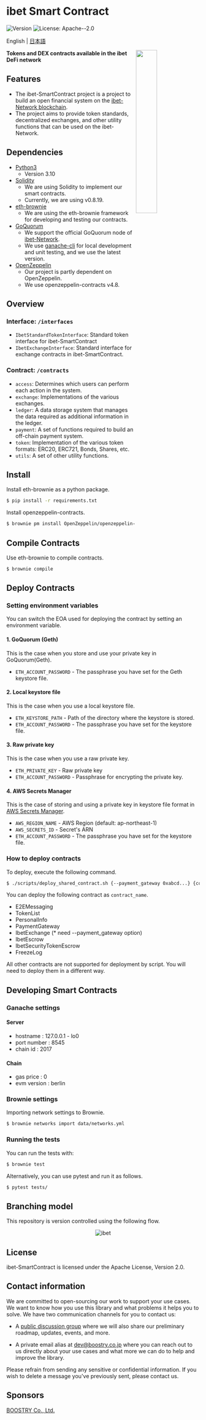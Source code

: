 # ibet Smart Contract

<p>
  <img alt="Version" src="https://img.shields.io/badge/version-23.9-blue.svg?cacheSeconds=2592000" />
  <img alt="License: Apache--2.0" src="https://img.shields.io/badge/License-Apache--2.0-yellow.svg" />
</p>

English | [日本語](README_JA.md)

<img width="33%" align="right" src="https://user-images.githubusercontent.com/963333/71672471-6383c080-2db9-11ea-85b6-8815519652ec.png"/>

**Tokens and DEX contracts available in the ibet DeFi network**

## Features
- The ibet-SmartContract project is a project to build an open financial system on the [ibet-Network blockchain](https://github.com/BoostryJP/ibet-Network).
- The project aims to provide token standards, decentralized exchanges, and other utility functions that can be used on the ibet-Network.

## Dependencies
- [Python3](https://www.python.org/downloads/)
  - Version 3.10
- [Solidity](https://docs.soliditylang.org/)
  - We are using Solidity to implement our smart contracts. 
  - Currently, we are using v0.8.19.
- [eth-brownie](https://github.com/eth-brownie/brownie)
  - We are using the eth-brownie framework for developing and testing our contracts.
- [GoQuorum](https://github.com/ConsenSys/quorum)
  - We support the official GoQuorum node of [ibet-Network](https://github.com/BoostryJP/ibet-Network).
  - We use [ganache-cli](https://github.com/trufflesuite/ganache-cli) for local development and unit testing, and we use the latest version.
- [OpenZeppelin](https://openzeppelin.com/contracts/)
  - Our project is partly dependent on OpenZeppelin.
  - We use openzeppelin-contracts v4.8.
  
## Overview

### Interface: `/interfaces`

- `IbetStandardTokenInterface`: Standard token interface for ibet-SmartContract
- `IbetExchangeInterface`: Standard interface for exchange contracts in ibet-SmartContract.

### Contract: `/contracts`

- `access`: Determines which users can perform each action in the system.
- `exchange`: Implementations of the various exchanges.
- `ledger`: A data storage system that manages the data required as additional information in the ledger.
- `payment`: A set of functions required to build an off-chain payment system.
- `token`: Implementation of the various token formats: ERC20, ERC721, Bonds, Shares, etc.
- `utils`: A set of other utility functions.

## Install

Install eth-brownie as a python package.

```bash
$ pip install -r requirements.txt
```

Install openzeppelin-contracts.

```bash
$ brownie pm install OpenZeppelin/openzeppelin-contracts@4.9.3
```

## Compile Contracts
Use eth-brownie to compile contracts.

```bash
$ brownie compile
```

## Deploy Contracts

### Setting environment variables

You can switch the EOA used for deploying the contract by setting an environment variable.

#### 1. GoQuorum (Geth)

This is the case when you store and use your private key in GoQuorum(Geth).

- `ETH_ACCOUNT_PASSWORD` - The passphrase you have set for the Geth keystore file.

#### 2. Local keystore file

This is the case when you use a local keystore file.

- `ETH_KEYSTORE_PATH` - Path of the directory where the keystore is stored.
- `ETH_ACCOUNT_PASSWORD` - The passphrase you have set for the keystore file.

#### 3. Raw private key

This is the case when you use a raw private key.

- `ETH_PRIVATE_KEY` - Raw private key
- `ETH_ACCOUNT_PASSWORD` - Passphrase for encrypting the private key.

#### 4. AWS Secrets Manager

This is the case of storing and using a private key in keystore file format in [AWS Secrets Manager](https://docs.aws.amazon.com/secretsmanager/latest/userguide/intro.html).

- `AWS_REGION_NAME` - AWS Region (default: ap-northeast-1)
- `AWS_SECRETS_ID` - Secret's ARN
- `ETH_ACCOUNT_PASSWORD` - The passphrase you have set for the keystore file.

### How to deploy contracts
To deploy, execute the following command.

```bash
$ ./scripts/deploy_shared_contract.sh {--payment_gateway 0xabcd...} {contract_name}
```

You can deploy the following contract as `contract_name`.

- E2EMessaging 
- TokenList
- PersonalInfo
- PaymentGateway
- IbetExchange (* need --payment_gateway option)
- IbetEscrow
- IbetSecurityTokenEscrow
- FreezeLog

All other contracts are not supported for deployment by script. 
You will need to deploy them in a different way.


## Developing Smart Contracts

### Ganache settings

#### Server
* hostname : 127.0.0.1 - lo0
* port number : 8545
* chain id : 2017

#### Chain
* gas price : 0
* evm version : berlin

### Brownie settings

Importing network settings to Brownie.

```bash
$ brownie networks import data/networks.yml
```

### Running the tests

You can run the tests with:
```bash
$ brownie test
```

Alternatively, you can use pytest and run it as follows.
```bash
$ pytest tests/
```

## Branching model

This repository is version controlled using the following flow.

<p align='center'>
  <img alt="ibet" src="https://user-images.githubusercontent.com/963333/161243132-5216b4f0-cbc6-443f-bcfc-9eafb4858cb1.png"/>
</p>


## License

ibet-SmartContract is licensed under the Apache License, Version 2.0.


## Contact information

We are committed to open-sourcing our work to support your use cases. 
We want to know how you use this library and what problems it helps you to solve. 
We have two communication channels for you to contact us:

* A [public discussion group](https://github.com/BoostryJP/ibet-SmartContract/discussions)
where we will also share our preliminary roadmap, updates, events, and more.

* A private email alias at
[dev@boostry.co.jp](mailto:dev@boostry.co.jp)
where you can reach out to us directly about your use cases and what more we can
do to help and improve the library.
  
Please refrain from sending any sensitive or confidential information. 
If you wish to delete a message you've previously sent, please contact us.


## Sponsors

[BOOSTRY Co., Ltd.](https://boostry.co.jp/)
